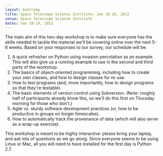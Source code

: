 ```yaml
---
layout: bootcamp
title: Space Telescope Science Institute: Jan 18-19, 2012
venue: Space Telescope Science Institute
dates: Jan 18-19, 2012
---
```

The main aim of this two-day workshop is to make sure everyone has the skills
needed to tackle the material we'll be covering online over the next 5-6
weeks. Based on your responses to our survey, our schedule will be:

  1. A quick refresher on Python using invasion percolation as an example. This will also give us a running example to use in the second and third parts of the workshop.
  2. The basics of object-oriented programming, including how to create your own classes, and how to design classes for re-use.
  3. How to test programs (and, more importantly, how to design programs so that they're testable).
  4. The basic elements of version control using Subversion. (Note: roughly half of participants already know this, so we'll do this first on Thursday morning for those who don't.)
  5. Agile vs. sturdy software development practices (or, how to be productive in groups on longer timescales).
  6. How to automatically track the provenance of data (which will also serve as a wrap-up exercise).

This workshop is meant to be highly interactive: please bring your laptop, and
ask lots of questions as we go along. Since everyone seems to be using Linux
or Mac, all you will need to have installed for the first day is Python 2.7.
